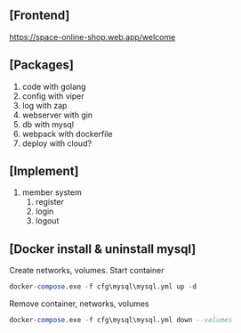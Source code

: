 ## [Frontend]
https://space-online-shop.web.app/welcome

## [Packages]
1. code with golang
1. config with viper
1. log with zap
1. webserver with gin
1. db with mysql
1. webpack with dockerfile
1. deploy with cloud?

## [Implement]
1. member system
    1. register
    1. login
    1. logout

## [Docker install & uninstall mysql]

Create networks, volumes. Start container

```sql
docker-compose.exe -f cfg\mysql\mysql.yml up -d
```

Remove container, networks, volumes

```sql
docker-compose.exe -f cfg\mysql\mysql.yml down --volumes
```
